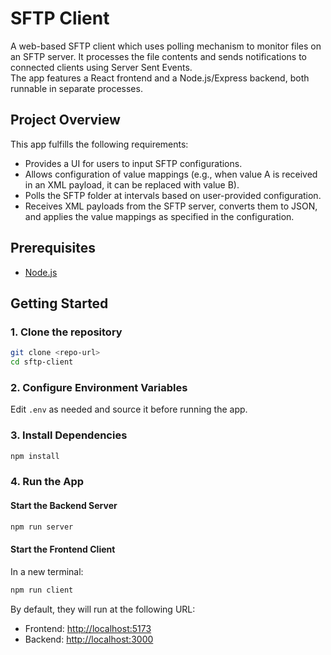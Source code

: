 # SFTP Client

A web-based SFTP client which uses polling mechanism to monitor files on an SFTP server. It processes the file contents and sends notifications to connected clients using Server Sent Events.  
The app features a React frontend and a Node.js/Express backend, both runnable in separate processes.

## Project Overview

This app fulfills the following requirements:
- Provides a UI for users to input SFTP configurations.
- Allows configuration of value mappings (e.g., when value A is received in an XML payload, it can be replaced with value B).
- Polls the SFTP folder at intervals based on user-provided configuration.
- Receives XML payloads from the SFTP server, converts them to JSON, and applies the value mappings as specified in the configuration.

## Prerequisites

- [Node.js](https://nodejs.org/)

## Getting Started

### 1. Clone the repository

```sh
git clone <repo-url>
cd sftp-client
```

### 2. Configure Environment Variables

Edit `.env` as needed and source it before running the app.

### 3. Install Dependencies

```sh
npm install
```

### 4. Run the App

#### Start the Backend Server

```sh
npm run server
```

#### Start the Frontend Client

In a new terminal:

```sh
npm run client
```

By default, they will run at the following URL:
- Frontend: [http://localhost:5173](http://localhost:5173)
- Backend: [http://localhost:3000](http://localhost:3000)
